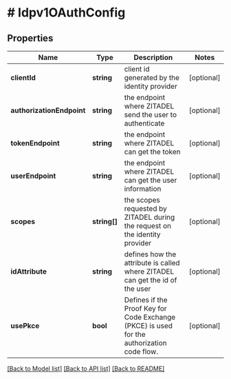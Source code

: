 # # Idpv1OAuthConfig

## Properties

Name | Type | Description | Notes
------------ | ------------- | ------------- | -------------
**clientId** | **string** | client id generated by the identity provider | [optional]
**authorizationEndpoint** | **string** | the endpoint where ZITADEL send the user to authenticate | [optional]
**tokenEndpoint** | **string** | the endpoint where ZITADEL can get the token | [optional]
**userEndpoint** | **string** | the endpoint where ZITADEL can get the user information | [optional]
**scopes** | **string[]** | the scopes requested by ZITADEL during the request on the identity provider | [optional]
**idAttribute** | **string** | defines how the attribute is called where ZITADEL can get the id of the user | [optional]
**usePkce** | **bool** | Defines if the Proof Key for Code Exchange (PKCE) is used for the authorization code flow. | [optional]

[[Back to Model list]](../../README.md#models) [[Back to API list]](../../README.md#endpoints) [[Back to README]](../../README.md)
